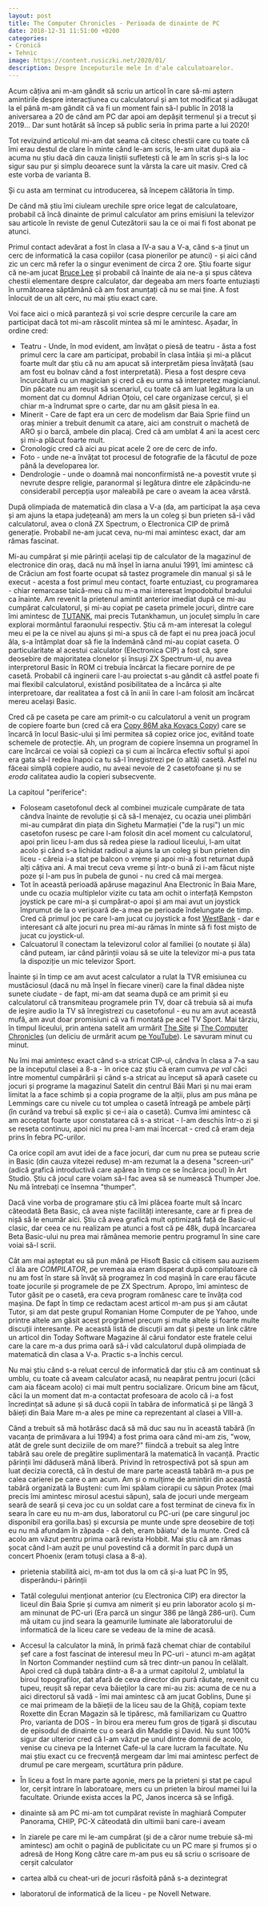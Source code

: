 ```yaml
---
layout: post
title: The Computer Chronicles - Perioada de dinainte de PC
date: 2018-12-31 11:51:00 +0200
categories:
- Cronică
- Tehnic
image: https://content.rusiczki.net/2020/01/
description: Despre începuturile mele în d'ale calculatoarelor.
---
```

Acum câțiva ani m-am gândit să scriu un articol în care să-mi aștern amintirile despre interacțiunea cu calculatorul și am tot modificat și adăugat la el până m-am gândit că va fi un moment fain să-l public în 2018 la aniversarea a 20 de când am PC dar apoi am depășit termenul și a trecut și 2019... Dar sunt hotărât să încep să public seria în prima parte a lui 2020!

Tot revizuind articolul mi-am dat seama că citesc chestii care cu toate că îmi erau destul de clare în minte când le-am scris, le-am uitat după aia - acuma nu știu dacă din cauza liniștii sufletești că le am în scris și-s la loc sigur sau pur și simplu deoarece sunt la vârsta la care uit masiv. Cred că este vorba de varianta B.

Și cu asta am terminat cu introducerea, să începem călătoria în timp.

De când mă știu îmi ciuleam urechile spre orice legat de calculatoare, probabil că încă dinainte de primul calculator am prins emisiuni la televizor sau articole în reviste de genul Cutezătorii sau la ce oi mai fi fost abonat pe atunci.

Primul contact adevărat a fost în clasa a IV-a sau a V-a, când s-a ținut un cerc de informatică la casa copiilor (casa pionerilor pe atunci) - și aici când zic un cerc mă refer la o singur eveniment de circa 2 ore. Știu foarte sigur că ne-am jucat [Bruce Lee](https://www.youtube.com/watch?v=kCtnnzOiZIU) și probabil că înainte de aia ne-a și spus câteva chestii elementare despre calculator, dar degeaba am mers foarte entuziaști în următoarea săptămână că am fost anunțați că nu se mai ține. A fost înlocuit de un alt cerc, nu mai știu exact care.

Voi face aici o mică paranteză și voi scrie despre cercurile la care am participat dacă tot mi-am răscolit mintea să mi le amintesc. Așadar, în ordine cred:

- Teatru - Unde, în mod evident, am învățat o piesă de teatru - ăsta a fost primul cerc la care am participat, probabil în clasa întâia și mi-a plăcut foarte mult dar știu că nu am apucat să interpretăm piesa învățată (sau am fost eu bolnav când a fost interpretată). Piesa a fost despre ceva încurcătură cu un magician și cred că eu urma să interpretez magicianul. Din păcate nu am reușit să scenariul, cu toate că am luat legătura la un moment dat cu domnul Adrian Oțoiu, cel care organizase cercul, și el chiar m-a îndrumat spre o carte, dar nu am găsit piesa în ea.
- Minerit - Care de fapt era un cerc de modelism dar Baia Sprie fiind un oraș minier a trebuit denumit ca atare, aici am construit o machetă de ARO și o barcă, ambele din placaj. Cred că am umblat 4 ani la acest cerc și mi-a plăcut foarte mult.
- Cronologic cred că aici au picat acele 2 ore de cerc de info.
- Foto - unde ne-a învățat tot procesul de fotografie de la făcutul de poze până la developarea lor.
- Dendrologie - unde o doamnă mai nonconfirmistă ne-a povestit vrute și nevrute despre religie, paranormal și legătura dintre ele zăpăcindu-ne considerabil percepția ușor maleabilă pe care o aveam la acea vârstă.

După olimpiada de matematică din clasa a V-a (da, am participat la așa ceva și am ajuns la etapa județeană) am mers la un coleg și bun prieten să-i văd calculatorul, avea o clonă ZX Spectrum, o Electronica CIP de primă generație. Probabil ne-am jucat ceva, nu-mi mai amintesc exact, dar am rămas fascinat.

Mi-au cumpărat și mie părinții același tip de calculator de la magazinul de electronice din oraș, dacă nu mă înșel în iarna anului 1991, îmi amintesc că de Crăciun am fost foarte ocupat să tastez programele din manual și să le execut - acesta a fost primul meu contact, foarte entuziast, cu programarea - chiar remarcase taică-meu că nu m-a mai interesat împodobitul bradului ca înainte. Am revenit la prietenul amintit anterior imediat după ce mi-au cumpărat calculatorul, și mi-au copiat pe caseta primele jocuri, dintre care îmi amintesc de [TUTANK](https://www.youtube.com/watch?v=Nc5SACvkMZU), mai precis Tutankhamun, un joculeț simplu în care explorai mormântul faraonului respectiv. Știu că m-am interesat la colegul meu ei pe la ce nivel au ajuns și mi-a spus că de fapt ei nu prea joacă jocul ăla, s-a întâmplat doar să fie la îndemână când mi-au copiat caseta. O particularitate al acestui calculator (Electronica CIP) a fost că, spre deosebire de majoritatea clonelor și însuși ZX Spectrum-ul, nu avea interpretorul Basic în ROM ci trebuia încărcat la fiecare pornire de pe casetă. Probabil că inginerii care l-au proiectat s-au gândit că astfel poate fi mai flexibil calculatorul, existând posibilitatea de a încărca și alte interpretoare, dar realitatea a fost că în anii în care l-am folosit am încărcat mereu același Basic.

Cred că pe caseta pe care am primit-o cu calculatorul a venit un program de copiere foarte bun (cred că era [Copy 86M aka Kovacs Copy](http://www.worldofspectrum.org/infoseekid.cgi?id=0020688)) care se încarcă în locul Basic-ului și îmi permitea să copiez orice joc, evitând toate schemele de protecție. Ah, un program de copiere însemna un programel în care încărcai ce voiai să copiezi ca și cum ai încărca efectiv softul și apoi era gata să-l redea înapoi ca tu să-l înregistrezi pe (o altă) casetă. Astfel nu făceai simplă copiere audio, nu aveai nevoie de 2 casetofoane și nu se _eroda_ calitatea audio la copieri subsecvente.

La capitoul "periferice":

- Foloseam casetofonul deck al combinei muzicale cumpărate de tata cândva înainte de revoluție și că să-l menajez, cu ocazia unei plimbări mi-au cumpărat din piața din Sighetu Marmației ("de la ruși") un mic casetofon rusesc pe care l-am folosit din acel moment cu calculatorul, apoi prin liceu l-am dus să redea piese la radioul liceului, l-am uitat acolo și când s-a lichidat radioul a ajuns la un coleg și bun prieten din liceu - căreia i-a stat pe balcon o vreme și apoi mi-a fost returnat după alți câțiva ani. A mai trecut ceva vreme și într-o bună zi i-am făcut niște poze și l-am pus în pubela de gunoi - nu cred că mai mergea.
- Tot în această perioadă apăruse magazinul Ana Electronic în Baia Mare, unde cu ocazia multiplelor vizite cu tata am ochit o interfață Kempston joystick pe care mi-a și cumpărat-o apoi și am mai avut un joystick împrumut de la o verișoară de-a mea pe perioade îndelungate de timp. Cred că primul joc pe care l-am jucat cu joystick a fost [WestBank](https://www.youtube.com/watch?v=Rd2xcG3P--A) - dar e interesant că alte jocuri nu prea mi-au rămas în minte să fi fost mișto de jucat cu joystick-ul.
- Calcuatorul îl conectam la televizorul color al familiei (o noutate și ăla) când puteam, iar când părinții voiau să se uite la televizor mi-a pus tata la dispoziție un mic televizor Sport.

Înainte și în timp ce am avut acest calculator a rulat la TVR emisiunea cu mustăciosul (dacă nu mă înșel în fiecare vineri) care la final dădea niște sunete ciudate - de fapt, mi-am dat seama după ce am primit și eu calculatorul că transmiteau programele prin TV, doar că trebuia să ai mufa de ieșire audio la TV să înregistrezi cu casetofonul - eu nu am avut această mufă, am avut doar promisiuni că va fi montată pe acel TV Sport. Mai târziu, în timpul liceului, prin antena satelit am urmărit [The Site](https://en.wikipedia.org/wiki/The_Site) și [The Computer Chronicles](https://en.wikipedia.org/wiki/Computer_Chronicles) (un deliciu de urmărit acum [pe YouTube](https://www.youtube.com/channel/UCkJ6eQKpHZgsZBla4JgKj3A)). Le savuram minut cu minut.

Nu îmi mai amintesc exact când s-a stricat CIP-ul, cândva în clasa a 7-a sau pe la inceputul clasei a 8-a - în orice caz știu că eram cumva _pe val_ căci între momentul cumpărării și când s-a stricat au început să apară casete cu jocuri și programe la magazinul Satelit din centrul Băii Mari și nu mai eram limitat la a face schimb și a copia programe de la alții, plus am pus mâna pe Lemmings care cu nivele cu tot umplea o casetă întreagă pe ambele părți (în curând va trebui să explic și ce-i aia o casetă). Cumva îmi amintesc că am acceptat foarte ușor constatarea că s-a stricat - l-am deschis într-o zi și se reseta continuu, apoi nici nu prea l-am mai încercat - cred că eram deja prins în febra PC-urilor.

Ca orice copil am avut idei de a face jocuri, dar cum nu prea se puteau scrie in Basic (din cauza vitezei reduse) m-am rezumat la a desena "screen-uri" (adică grafică introductivă care apărea în timp ce se încărca jocul) în Art Studio. Știu că jocul care voiam să-l fac avea să se numească Thumper Joe. Nu mă întrebați ce însemna "thumper".

Dacă vine vorba de programare știu că îmi plăcea foarte mult să încarc căteodată Beta Basic, că avea niște facilități interesante, care ar fi prea de nișă să le enumăr aici. Știu că avea grafică mult optimizată față de Basic-ul clasic, dar ceea ce nu realizam pe atunci a fost că pe 48k, după încarcarea Beta Basic-ului nu prea mai rămânea memorie pentru programul în sine care voiai să-l scrii.

Cât am mai așteptat eu să pun mână pe Hisoft Basic că citisem sau auzisem cî ăla are _COMPILATOR_, pe vremea aia eram disperat după compilatoare că nu am fost în stare să învăț să programez în cod mașină în care erau făcute toate jocurile și programele de pe ZX Spectrum. Apropo, îmi amintesc de Tutor găsit pe o casetă, era ceva program românesc care te învăța cod mașina. De fapt în timp ce redactam acest articol m-am pus și am căutat Tutor, și am dat peste grupul Romanian Home Computer de pe Yahoo, unde printre altele am găsit acest progrămel precum și multe altele și foarte multe discuții interesante. Pe această listă de discuții am dat și peste un link către un articol din Today Software Magazine ăl cărui fondator este fratele celui care la care m-a dus prima oară să-i văd calculatorul după olimpiada de matematică din clasa a V-a. Practic s-a închis cercul.

Nu mai știu când s-a reluat cercul de informatică dar știu că am continuat să umblu, cu toate că aveam calculator acasă, nu neapărat pentru jocuri (căci cam aia făceam acolo) ci mai mult pentru socializare. Oricum bine am făcut, căci la un moment dat m-a contactat profesoara de acolo că i-a fost încredințat să adune și să ducă copii în tabăra de informatică și pe lângă 3 băieți din Baia Mare m-a ales pe mine ca reprezentant al clasei a VIII-a.

Când a trebuit să mă hotărăsc dacă să mă duc sau nu în această tabără (în vacanța de primăvara a lui 1994) a fost prima oara când mi-am zis, "wow, atât de grele sunt deciziile de om mare?" fiindcă a trebuit sa aleg între tabără sau orele de pregătire suplimentară la matematică în vacanță. Practic părinții îmi dăduseră mână liberă. Privind în retrospectivă pot să spun am luat decizia corectă, că în destul de mare parte această tabără m-a pus pe calea carierei pe care o am acum. Am și o mulțime de amintiri din această tabără organizată la Bușteni: cum îmi spălam ciorapii cu săpun Protex (mai precis îmi amintesc mirosul acestui săpun), sala de jocuri unde mergeam seară de seară și ceva joc cu un soldat care a fost terminat de cineva fix în seara în care eu nu m-am dus, laboratorul cu PC-uri (pe care singurul joc disponibil era gorilla.bas) și excursia pe munte unde spre deosebire de toți eu nu mă afundam în zăpada - că deh, eram băiatu' de la munte. Cred că acolo am văzut pentru prima oară revista Hobbit. Mai știu că am rămas șocat când l-am auzit pe unul povestind că a dormit în parc după un concert Phoenix (eram totuși clasa a 8-a).

* prietenia stabilită aici, m-am tot dus la om că și-a luat PC în 95, disperându-i părinții

* Tatăl colegului menționat anterior (cu Electronica CIP) era director la liceul din Baia Sprie și cumva am nimerit și eu prin laborator acolo și m-am minunat de PC-uri (Era parcă un singur 386 pe lângă 286-uri). Cum mă uitam cu jind seara la geamurile luminate ale laboratorului de informatică de la liceu care se vedeau de la mine de acasă.

* Accesul la calculator la mină, în primă fază chemat chiar de contabilul șef care a fost fascinat de interesul meu în PC-uri - atunci m-am agățat în Norton Commander neștiind cum să trec dintr-un panou în celălalt. Apoi cred că după tabăra dintr-a 8-a a urmat capitolul 2, umblatul la biroul topografilor, dat afară de ceva director din pură răutate, revenit cu tupeu, reușit să repar ceva băieților la care mi-au zis: acuma de ce nu a aici directorul să vadă - îmi mai amintesc că am jucat Goblins, Dune și ce mai primeam de la băieții de la liceu sau de la Ghiță, copiam texte Roxette din Ecran Magazin să le tipăresc, mă familiarizam cu Quattro Pro, varianta de DOS - în birou era mereu fum gros de țigară și discutau de episodul de dinainte cu o seară din Maddie și David. Nu sunt 100% sigur dar ulterior cred că l-am văzut pe unul dintre domnii de acolo, venise cu cineva pe la Internet Cafe-ul la care lucram la facultate. Nu mai știu exact cu ce frecvență mergeam dar îmi mai amintesc perfect de drumul pe care mergeam, scurtătura prin pădure.

* În liceu a fost în mare parte agonie, mers pe la prieteni și stat pe capul lor, cerșit intrare în laboratoare, mers cu un prieten la biroul mamei lui la facultate. Oriunde exista acces la PC, Janos incerca să se înfigă.

* dinainte să am PC mi-am tot cumpărat reviste în maghiară Computer Panorama, CHIP, PC-X câteodată din ultimii bani care-i aveam
* în ziarele pe care mi le-am cumpărat (și de a căror nume trebuie să-mi amintesc) am ochit o pagină de publicitate cu un PC mare și frumos și o adresă de Hong Kong către care m-am pus eu să scriu o scrisoare de cerșit calculator
* cartea albă cu cheat-uri de jocuri răsfoită până s-a dezintegrat
* laboratorul de informatică de la liceu - pe Novell Netware.
